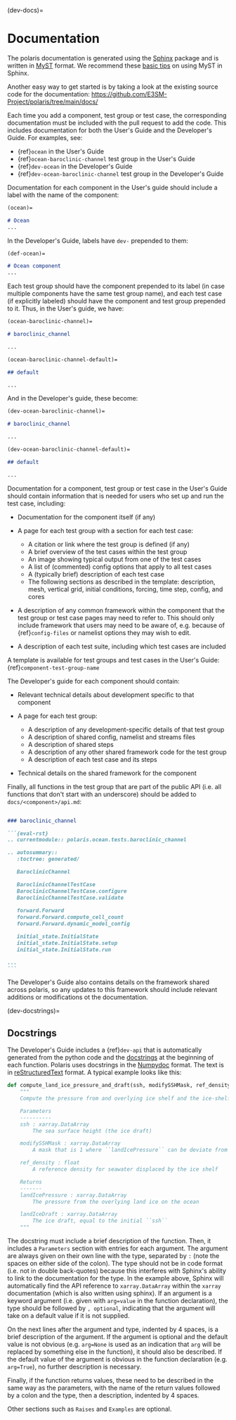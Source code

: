 (dev-docs)=

# Documentation

The polaris documentation is generated using the
[Sphinx](https://www.sphinx-doc.org/en/master/) package and is written in
[MyST](https://myst-parser.readthedocs.io/en/latest/syntax/syntax.html)
format.  We recommend these [basic tips](https://myst-parser.readthedocs.io/en/latest/syntax/roles-and-directives.html#roles-directives)
on using MyST in Sphinx.

Another easy way to get started is by taking a look at the existing source
code for the documentation: <https://github.com/E3SM-Project/polaris/tree/main/docs/>

Each time you add a component, test group or test case, the corresponding
documentation must be included with the pull request to add the code.  This
includes documentation for both the User's Guide and the Developer's Guide.
For examples, see:

- {ref}`ocean` in the User's Guide
- {ref}`ocean-baroclinic-channel` test group in the User's Guide
- {ref}`dev-ocean` in the Developer's Guide
- {ref}`dev-ocean-baroclinic-channel` test group in the Developer's Guide

Documentation for each component in the User's guide should include a label 
with the name of the component:

```markdown
(ocean)=

# Ocean
...
```

In the Developer's Guide, labels have `dev-` prepended to them:

```markdown
(def-ocean)=

# Ocean component
...
```

Each test group should have the component prepended to its label (in case
multiple components have the same test group name), and each test case (if
explicitly labeled) should have the component and test group prepended to it.
Thus, in the User's guide, we have:

```markdown
(ocean-baroclinic-channel)=

# baroclinic_channel

...

(ocean-baroclinic-channel-default)=

## default

...
```

And in the Developer's guide, these become:

```markdown
(dev-ocean-baroclinic-channel)=

# baroclinic_channel

...

(dev-ocean-baroclinic-channel-default)=

## default

...
```

Documentation for a component, test group or test case in the User's Guide
should contain information that is needed for users who set up and run the test
case, including:

- Documentation for the component itself (if any)

- A page for each test group with a section for each test case:

  - A citation or link where the test group is defined (if any)
  - A brief overview of the test cases within the test group
  - An image showing typical output from one of the test cases
  - A list of (commented) config options that apply to all test cases
  - A (typically brief) description of each test case
  - The following sections as described in the template: description, mesh,
vertical grid, initial conditions, forcing, time step, config, and cores

- A description of any common framework within the component that the test 
  group or test case pages may need to refer to.  This should only include
  framework that users may need to be aware of, e.g. because of 
  {ref}`config-files` or namelist options they may wish to edit.

- A description of each test suite, including which test cases are included

A template is available for test groups and test cases in the User's Guide:
{ref}`component-test-group-name`

The Developer's guide for each component should contain:

- Relevant technical details about development specific to that component

- A page for each test group:

  - A description of any development-specific details of that test group
  - A description of shared config, namelist and streams files
  - A description of shared steps
  - A description of any other shared framework code for the test group
  - A description of each test case and its steps

- Technical details on the shared framework for the component

Finally, all functions in the test group that are part of the public API
(i.e. all functions that don't start with an underscore) should be added to
`docs/<component>/api.md`:

````markdown

### baroclinic_channel

```{eval-rst}
.. currentmodule:: polaris.ocean.tests.baroclinic_channel

.. autosummary::
   :toctree: generated/

   BaroclinicChannel

   BaroclinicChannelTestCase
   BaroclinicChannelTestCase.configure
   BaroclinicChannelTestCase.validate
   
   forward.Forward
   forward.Forward.compute_cell_count
   forward.Forward.dynamic_model_config

   initial_state.InitialState
   initial_state.InitialState.setup
   initial_state.InitialState.run

...
```
````

The Developer's Guide also contains details on the framework shared across
polaris, so any updates to this framework should include relevant additions
or modifications ot the documentation.

(dev-docstrings)=

## Docstrings

The Developer's Guide includes a {ref}`dev-api` that is automatically generated
from the python code and the [docstrings](https://www.python.org/dev/peps/pep-0257/)
at the beginning of each function.  Polaris uses docstrings in the
[Numpydoc](https://numpydoc.readthedocs.io/en/latest/format.html) format.
The text is in [reStructuredText](https://www.sphinx-doc.org/en/master/usage/restructuredtext/basics.html)
format.  A typical example looks like this:

```python
def compute_land_ice_pressure_and_draft(ssh, modifySSHMask, ref_density):
    """
    Compute the pressure from and overlying ice shelf and the ice-shelf draft

    Parameters
    ----------
    ssh : xarray.DataArray
        The sea surface height (the ice draft)

    modifySSHMask : xarray.DataArray
        A mask that is 1 where ``landIcePressure`` can be deviate from 0

    ref_density : float
        A reference density for seawater displaced by the ice shelf

    Returns
    -------
    landIcePressure : xarray.DataArray
        The pressure from the overlying land ice on the ocean

    landIceDraft : xarray.DataArray
        The ice draft, equal to the initial ``ssh``
    """
```

The docstring must include a brief description of the function.  Then, it
includes a `Parameters` section with entries for each argument.  The argument
are always given on their own line with the type, separated by ` : ` (note
the spaces on either side of the colon).  The type should not be in code format
(i.e. not in double back-quotes) because this interferes with Sphinx's ability
to link to the documentation for the type.  In the example above, Sphinx will
automatically find the API reference to `xarray.DataArray` within the
`xarray` documentation (which is also written using sphinx).  If an argument
is a keyword argument (i.e. given with `arg=value` in the function
declaration), the type should be followed by `, optional`, indicating that
the argument will take on a default value if it is not supplied.

On the next lines after the argument and type, indented by 4 spaces, is a brief
description of the argument.  If the argument is optional and the default value
is not obvious (e.g. `arg=None` is used as an indication that `arg` will be
replaced by something else in the function), it should also be described. If
the default value of the argument is obvious in the function declaration (e.g.
`arg=True`), no further description is necessary.

Finally, if the function returns values, these need to be described in the same
way as the parameters, with the name of the return values followed by a colon
and the type, then a description, indented by 4 spaces.

Other sections such as `Raises` and `Examples` are optional.
